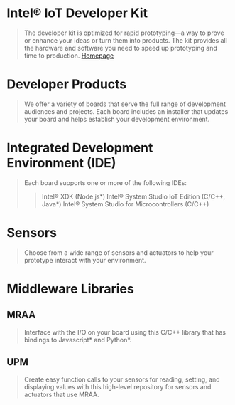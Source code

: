 # Intel® IoT Developer Kit

> The developer kit is optimized for rapid prototyping—a way to prove or enhance your ideas or turn them into products. The kit provides all the hardware and software you need to speed up prototyping and time to production. [Homepage](https://software.intel.com/en-us/iot/hardware/dev-kit)

# Developer Products

> We offer a variety of boards that serve the full range of development audiences and projects. Each board includes an installer that updates your board and helps establish your development environment.

# Integrated Development Environment (IDE)

> Each board supports one or more of the following IDEs:
> > Intel® XDK (Node.js*)
> > Intel® System Studio IoT Edition (C/C++, Java*)
> > Intel® System Studio for Microcontrollers (C/C++)

# Sensors

> Choose from a wide range of sensors and actuators to help your prototype interact with your environment.

# Middleware Libraries

## MRAA

> Interface with the I/O on your board using this C/C++ library that has bindings to Javascript* and Python*.

## UPM

> Create easy function calls to your sensors for reading, setting, and displaying values with this high-level repository for sensors and actuators that use MRAA.


